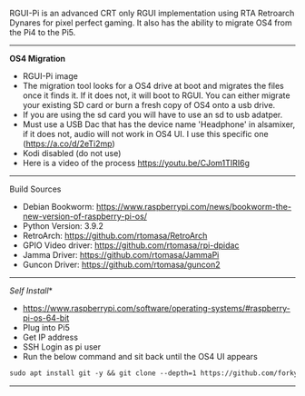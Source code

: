 RGUI-Pi is an advanced CRT only RGUI implementation using RTA Retroarch Dynares for pixel perfect gaming. It also has the ability to migrate OS4 from the Pi4 to the Pi5.

------------------------
**OS4 Migration**
- RGUI-Pi image
- The migration tool looks for a OS4 drive at boot and migrates the files once it finds it. If it does not, it will boot to RGUI. You can either migrate your existing SD card or burn a fresh copy of OS4 onto a usb drive.
- If you are using the sd card you will have to use an sd to usb adatper.
- Must use a USB Dac that has the device name 'Headphone' in alsamixer, if it does not, audio will not work in OS4 UI. I use this specific one (https://a.co/d/2eTi2mp) 
- Kodi disabled (do not use)
- Here is a video of the process https://youtu.be/CJom1TIRI6g 

------------------------
Build Sources
- Debian Bookworm: https://www.raspberrypi.com/news/bookworm-the-new-version-of-raspberry-pi-os/
- Python Version: 3.9.2
- RetroArch: https://github.com/rtomasa/RetroArch
- GPIO Video driver: https://github.com/rtomasa/rpi-dpidac
- Jamma Driver: https://github.com/rtomasa/JammaPi
- Guncon Driver: https://github.com/rtomasa/guncon2
------------------------


*Self Install**
   - https://www.raspberrypi.com/software/operating-systems/#raspberry-pi-os-64-bit
   - Plug into Pi5
   - Get IP address
   - SSH Login as pi user
   - Run the below command and sit back until the OS4 UI appears
   ```markdown
   sudo apt install git -y && git clone --depth=1 https://github.com/forkymcforkface/RGBPi-Bookworm.git && cd RGBPi-Bookworm && chmod +x Install-OS4.sh && ./Install-OS4.sh
   ```
--------------------
 

